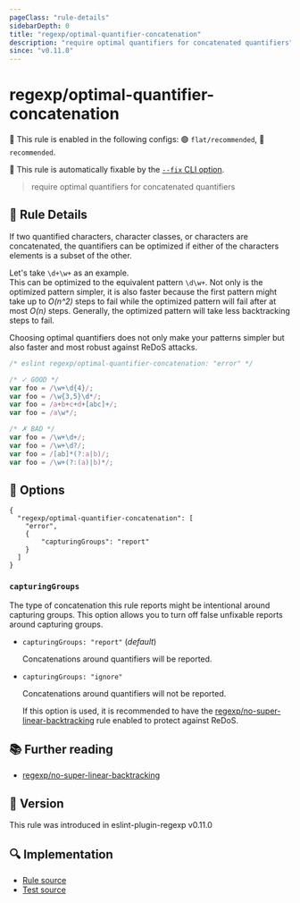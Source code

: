 ```yaml
---
pageClass: "rule-details"
sidebarDepth: 0
title: "regexp/optimal-quantifier-concatenation"
description: "require optimal quantifiers for concatenated quantifiers"
since: "v0.11.0"
---
```

# regexp/optimal-quantifier-concatenation

💼 This rule is enabled in the following configs: 🟢 `flat/recommended`, 🔵 `recommended`.

🔧 This rule is automatically fixable by the [`--fix` CLI option](https://eslint.org/docs/latest/user-guide/command-line-interface#--fix).

<!-- end auto-generated rule header -->

> require optimal quantifiers for concatenated quantifiers

## :book: Rule Details

If two quantified characters, character classes, or characters are concatenated, the quantifiers can be optimized if either of the characters elements is a subset of the other.

Let's take `\d+\w+` as an example. <br>
This can be optimized to the equivalent pattern `\d\w+`. Not only is the optimized pattern simpler, it is also faster because the first pattern might take up to _O(n^2)_ steps to fail while the optimized pattern will fail after at most _O(n)_ steps. Generally, the optimized pattern will take less backtracking steps to fail.

Choosing optimal quantifiers does not only make your patterns simpler but also faster and most robust against ReDoS attacks.

<eslint-code-block fix>

```js
/* eslint regexp/optimal-quantifier-concatenation: "error" */

/* ✓ GOOD */
var foo = /\w+\d{4}/;
var foo = /\w{3,5}\d*/;
var foo = /a+b+c+d+[abc]+/;
var foo = /a\w*/;

/* ✗ BAD */
var foo = /\w+\d+/;
var foo = /\w+\d?/;
var foo = /[ab]*(?:a|b)/;
var foo = /\w+(?:(a)|b)*/;
```

</eslint-code-block>

## :wrench: Options

```json5
{
  "regexp/optimal-quantifier-concatenation": [
    "error",
    {
        "capturingGroups": "report"
    }
  ]
}
```

### `capturingGroups`

The type of concatenation this rule reports might be intentional around capturing groups. This option allows you to turn off false unfixable reports around capturing groups.

- `capturingGroups: "report"` (_default_)

  Concatenations around quantifiers will be reported.

- `capturingGroups: "ignore"`

  Concatenations around quantifiers will not be reported.

  If this option is used, it is recommended to have the [regexp/no-super-linear-backtracking] rule enabled to protect against ReDoS.

## :books: Further reading

- [regexp/no-super-linear-backtracking]

[regexp/no-super-linear-backtracking]: ./no-super-linear-backtracking.md

## :rocket: Version

This rule was introduced in eslint-plugin-regexp v0.11.0

## :mag: Implementation

- [Rule source](https://github.com/ota-meshi/eslint-plugin-regexp/blob/master/lib/rules/optimal-quantifier-concatenation.ts)
- [Test source](https://github.com/ota-meshi/eslint-plugin-regexp/blob/master/tests/lib/rules/optimal-quantifier-concatenation.ts)
